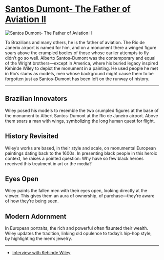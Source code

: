 # [Santos Dumont- The Father of Aviation II](http://artstories.artsmia.org/#/o/107241)
![Santos Dumont- The Father of Aviation II](http://api.artsmia.org/images/107241/large.jpg)

To Brazilians and many others, he is the father of aviation. The Rio de Janerio airport is named for him, and on a monument there a winged figure soars above the crumpled bodies of those whose earlier attempts to fly didn’t go so well. Alberto Santos-Dumont was the contemporary and equal of the Wright brothers—except in America, where his buried legacy inspired Kehinde Wiley to depict the monument in a painting. He used people he met in Rio’s slums as models, men whose background might cause them to be forgotten just as Santos-Dumont has been left on the runway of history.

---

## Brazilian Innovators

Wiley posed his models to resemble the two crumpled figures at the base of the monument to Albert Santos-Dumont at the Rio de Janeiro airport. Above them soars a man with wings, symbolizing the long human quest for flight.

## History Revisited

Wiley’s works are based, in their style and scale, on monumental European paintings dating back to the 1600s. In presenting black people in this heroic context, he raises a pointed question: Why have so few black heroes received this treatment in art or the media?

## Eyes Open

Wiley paints the fallen men with their eyes open, looking directly at the viewer. This gives them an aura of ownership, of purchase—they’re aware of how they’re being seen.

## Modern Adornment

In European portraits, the rich and powerful often flaunted their wealth. Wiley updates the tradition, linking old opulence to today’s hip-hop style, by highlighting the men’s jewelry.

---

* [Interview with Kehinde Wiley](../stories/interview-with-kehinde-wiley.md)
